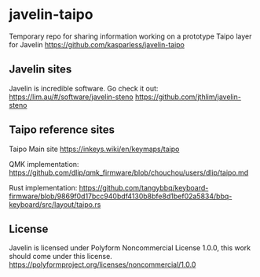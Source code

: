 # javelin-taipo
Temporary repo for sharing information working on a prototype Taipo layer for Javelin
https://github.com/kasparless/javelin-taipo

## Javelin sites

Javelin is incredible software.  Go check it out:
https://lim.au/#/software/javelin-steno
https://github.com/jthlim/javelin-steno

## Taipo reference sites

Taipo Main site
https://inkeys.wiki/en/keymaps/taipo

QMK implementation:
https://github.com/dlip/qmk_firmware/blob/chouchou/users/dlip/taipo.md

Rust implementation:
https://github.com/tangybbq/keyboard-firmware/blob/9869f0d17bcc940bdf4130b8bfe8d1bef02a5834/bbq-keyboard/src/layout/taipo.rs

## License

Javelin is licensed under Polyform Noncommercial License 1.0.0, this work should come under this license.
<https://polyformproject.org/licenses/noncommercial/1.0.0>
